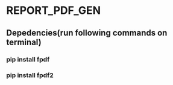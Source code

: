 # REPORT_PDF_GEN

## Depedencies(run following commands on terminal)
### pip install fpdf
### pip install fpdf2

